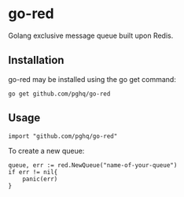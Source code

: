 # go-red

Golang exclusive message queue built upon Redis.

## Installation

go-red may be installed using the go get command:
```
go get github.com/pghq/go-red
```
## Usage

```
import "github.com/pghq/go-red"
```

To create a new queue:

```
queue, err := red.NewQueue("name-of-your-queue")
if err != nil{
    panic(err)
}
```